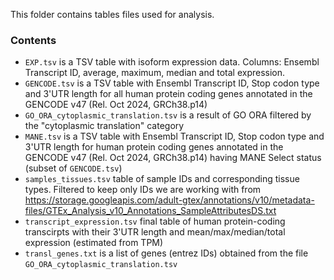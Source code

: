This folder contains tables files used for analysis. 

### Contents

- `EXP.tsv` is a TSV table with isoform expression data. Columns: Ensembl Transcript ID, average, maximum, median and total expression.
- `GENCODE.tsv` is a TSV table with Ensembl Transcript ID, Stop codon type and 3'UTR length for all human protein coding genes annotated in the GENCODE v47 (Rel. Oct 2024, GRCh38.p14)
- `GO_ORA_cytoplasmic_translation.tsv` is a result of GO ORA filtered by the "cytoplasmic translation" category
- `MANE.tsv` is a TSV table with Ensembl Transcript ID, Stop codon type and 3'UTR length for  human protein coding genes annotated in the GENCODE v47 (Rel. Oct 2024, GRCh38.p14) having MANE Select status (subset of `GENCODE.tsv`)
- `samples_tissues.tsv` table of sample IDs and corresponding tissue types. Filtered to keep only IDs we are working with from https://storage.googleapis.com/adult-gtex/annotations/v10/metadata-files/GTEx_Analysis_v10_Annotations_SampleAttributesDS.txt
- `transcript_expression.tsv` final table of human protein-coding transcirpts with their 3'UTR length and mean/max/median/total expression (estimated from TPM)
- `transl_genes.txt` is a list of genes (entrez IDs) obtained from the file `GO_ORA_cytoplasmic_translation.tsv`

